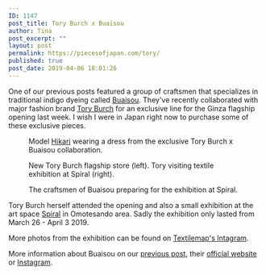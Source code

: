 ```yaml
---
ID: 1147
post_title: Tory Burch x Buaisou
author: Tina
post_excerpt: ""
layout: post
permalink: https://piecesofjapan.com/tory/
published: true
post_date: 2019-04-06 18:01:26
---
```

<!-- wp:paragraph -->
<p>One of our previous posts featured a group of craftsmen that specializes in traditional indigo dyeing called <a href="https://piecesofjapan.com/buaisou/">Buaisou</a>. They've recently collaborated with major fashion brand <a href="https://www.toryburch.com/">Tory Burch</a> for an exclusive line for the Ginza flagship opening last week. I wish I were in Japan right now to purchase some of these exclusive pieces.</p>
<!-- /wp:paragraph -->

<!-- wp:image {"id":1152} -->
<figure class="wp-block-image"><img src="https://piecesofjapan.com/wp-content/uploads/2019/04/tory_post01.jpg" alt="" class="wp-image-1152"/><figcaption>Model <a href="https://www.instagram.com/hikari/">Hikari</a> wearing a dress from the exclusive Tory Burch x Buaisou collaboration.</figcaption></figure>
<!-- /wp:image -->

<!-- wp:image {"id":1153} -->
<figure class="wp-block-image"><img src="https://piecesofjapan.com/wp-content/uploads/2019/04/tory_post02.jpg" alt="" class="wp-image-1153"/><figcaption>New Tory Burch flagship store (left). Tory visiting textile exhibition at Spiral (right).</figcaption></figure>
<!-- /wp:image -->

<!-- wp:image {"id":1154} -->
<figure class="wp-block-image"><img src="https://piecesofjapan.com/wp-content/uploads/2019/04/tory_post03.jpg" alt="" class="wp-image-1154"/><figcaption>The craftsmen of Buaisou preparing for the exhibition at Spiral.</figcaption></figure>
<!-- /wp:image -->

<!-- wp:paragraph -->
<p>Tory Burch herself attended the opening and also a small exhibition at the art space <a href="https://www.spiral.co.jp/en/topics/topic/topic/21/exhibition">Spiral</a> in Omotesando area. Sadly the exhibition only lasted from March 26 - April 3 2019.</p>
<!-- /wp:paragraph -->

<!-- wp:paragraph -->
<p>More photos from the exhibition can be found on <a href="https://www.instagram.com/textilemap/">Textilemap's Intagram</a>.</p>
<!-- /wp:paragraph -->

<!-- wp:paragraph -->
<p>More information about Buaisou on our <a href="https://piecesofjapan.com/buaisou">previous post</a>, their <a href="https://www.buaisou-i.com/">official website</a> or <a href="https://www.instagram.com/buaisou_i/">Instagram</a>.</p>
<!-- /wp:paragraph -->